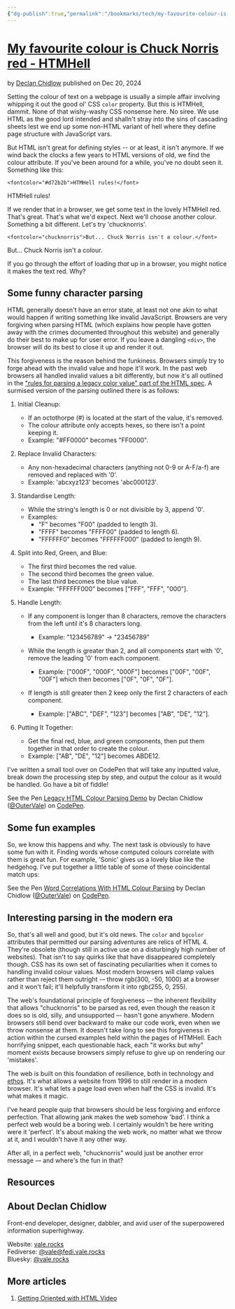 ```yaml
---
{"dg-publish":true,"permalink":"/bookmarks/tech/my-favourite-colour-is-chuck-norris-red/","tags":["aesthetics","algorithm","coding","internet","weird"]}
---
```



# [My favourite colour is Chuck Norris red - HTMHell](https://htmhell.dev/adventcalendar/2024/20/)

by [Declan Chidlow](https://vale.rocks) published on Dec 20, 2024

Setting the colour of text on a webpage is usually a simple affair involving whipping it out the good ol' CSS `color` property. But this is HTMHell, dammit. None of that wishy-washy CSS nonsense here. No siree. We use HTML as the good lord intended and shalln't stray into the sins of cascading sheets lest we end up some non-HTML variant of hell where they define page structure with JavaScript vars.

But HTML isn't great for defining styles -- or at least, it isn't anymore. If we wind back the clocks a few years to HTML versions of old, we find the colour attribute. If you've been around for a while, you've no doubt seen it. Something like this:

```
<fontcolor="#d72b2b">HTMHell rules!</font>
```

HTMHell rules!

If we render that in a browser, we get some text in the lovely HTMHell red. That's great. That's what we'd expect. Next we'll choose another colour. Something a bit different. Let's try 'chucknorris'.

```
<fontcolor="chucknorris">But... Chuck Norris isn't a colour.</font>
```

But... Chuck Norris isn't a colour.

If you go through the effort of loading _that_ up in a browser, you might notice it makes the text red. Why?

## Some funny character parsing

HTML generally doesn't have an error state, at least not one akin to what would happen if writing something like invalid JavaScript. Browsers are very forgiving when parsing HTML (which explains how people have gotten away with the crimes documented throughout this website) and generally do their best to make up for user error. If you leave a dangling `<div>`, the browser will do its best to close it up and render it out.

This forgiveness is the reason behind the funkiness. Browsers simply try to forge ahead with the invalid value and hope it'll work. In the past web browsers all handled invalid values a bit differently, but now it's all outlined in the ["rules for parsing a legacy color value" part of the HTML spec](https://html.spec.whatwg.org/multipage/common-microsyntaxes.html#rules-for-parsing-a-legacy-colour-value). A surmised version of the parsing outlined there is as follows:

1. Initial Cleanup:

   - If an octothorpe (#) is located at the start of the value, it's removed.
   - The colour attribute only accepts hexes, so there isn't a point keeping it.
   - Example: "#FF0000" becomes "FF0000".

2. Replace Invalid Characters:

   - Any non-hexadecimal characters (anything not 0-9 or A-F/a-f) are removed and replaced with '0'.
   - Example: 'abcxyz123' becomes 'abc000123'.

3. Standardise Length:

   - While the string's length is 0 or not divisible by 3, append '0'.
   - Examples:
     - "F" becomes "F00" (padded to length 3).
     - "FFFF" becomes "FFFF00" (padded to length 6).
     - "FFFFFF0" becomes "FFFFFF000" (padded to length 9).

4. Split into Red, Green, and Blue:

   - The first third becomes the red value.
   - The second third becomes the green value.
   - The last third becomes the blue value.
   - Example: "FFFFFF000" becomes ["FFF", "FFF", "000"].

5. Handle Length:

   - If any component is longer than 8 characters, remove the characters from the left until it's 8 characters long.

     - Example: "123456789" → "23456789"

   - While the length is greater than 2, and all components start with '0', remove the leading '0' from each component.

     - Example: ["000F", "000F", "000F"] becomes ["00F", "00F", "00F"] which then becomes ["0F", "0F", "0F"].

   - If length is still greater then 2 keep only the first 2 characters of each component.
     - Example: ["ABC", "DEF", "123"] becomes ["AB", "DE", "12"].

6. Putting It Together:

   - Get the final red, blue, and green components, then put them together in that order to create the colour.
   - Example: ["AB", "DE", "12"] becomes ABDE12.

I've written a small tool over on CodePen that will take any inputted value, break down the processing step by step, and output the colour as it would be handled. Go have a bit of fiddle!

See the Pen [Legacy HTML Colour Parsing Demo](https://codepen.io/OuterVale/pen/yLmKBpN) by Declan Chidlow ([@OuterVale](https://codepen.io/OuterVale)) on [CodePen](https://codepen.io).

## Some fun examples

So, we know this happens and why. The next task is obviously to have some fun with it. Finding words whose computed colours correlate with them is great fun. For example, 'Sonic' gives us a lovely blue like the hedgehog. I've put together a little table of some of these coincidental match ups:

See the Pen [Word Correlations With HTML Colour Parsing](https://codepen.io/OuterVale/pen/wvLbjpZ) by Declan Chidlow ([@OuterVale](https://codepen.io/OuterVale)) on [CodePen](https://codepen.io).

## Interesting parsing in the modern era

So, that's all well and good, but it's old news. The `color` and `bgcolor` attributes that permitted our parsing adventures are relics of HTML 4. They're obsolete (though still in active use on a disturbingly high number of websites). That isn't to say quirks like that have disappeared completely though. CSS has its own set of fascinating peculiarities when it comes to handling invalid colour values. Most modern browsers will clamp values rather than reject them outright -– throw rgb(300, -50, 1000) at a browser and it won't fail; it'll helpfully transform it into rgb(255, 0, 255).

The web's foundational principle of forgiveness -– the inherent flexibility that allows "chucknorris" to be parsed as red, even though the reason it does so is old, silly, and unsupported –- hasn't gone anywhere. Modern browsers still bend over backward to make our code work, even when we throw nonsense at them. It doesn't take long to see this forgiveness in action within the cursed examples held within the pages of HTMHell. Each horrifying snippet, each questionable hack, each "it works but why" moment exists because browsers simply refuse to give up on rendering our 'mistakes'.

The web is built on this foundation of resilience, both in technology and [ethos](https://www.w3.org/blog/2022/a-letter-from-our-ceo-the-web-as-the-ultimate-tool-of-resilience-for-the-world). It's what allows a website from 1996 to still render in a modern browser. It's what lets a page load even when half the CSS is invalid. It's what makes it magic.

I've heard people quip that browsers should be less forgiving and enforce perfection. That allowing jank makes the web somehow 'bad'. I think a perfect web would be a boring web. I certainly wouldn't be here writing were it 'perfect'. It's about making the web work, no matter what we throw at it, and I wouldn't have it any other way.

After all, in a perfect web, "chucknorris" would just be another error message -– and where's the fun in that?

## Resources

## About Declan Chidlow

Front-end developer, designer, dabbler, and avid user of the superpowered information superhighway.

Website: [vale.rocks](https://vale.rocks)  
Fediverse: [@vale@fedi.vale.rocks](https://fedi.vale.rocks/vale)  
Bluesky: [@vale.rocks](https://bsky.app/profile/vale.rocks)

## More articles

1. [Getting Oriented with HTML Video](https://htmhell.dev/adventcalendar/2024/19/)
